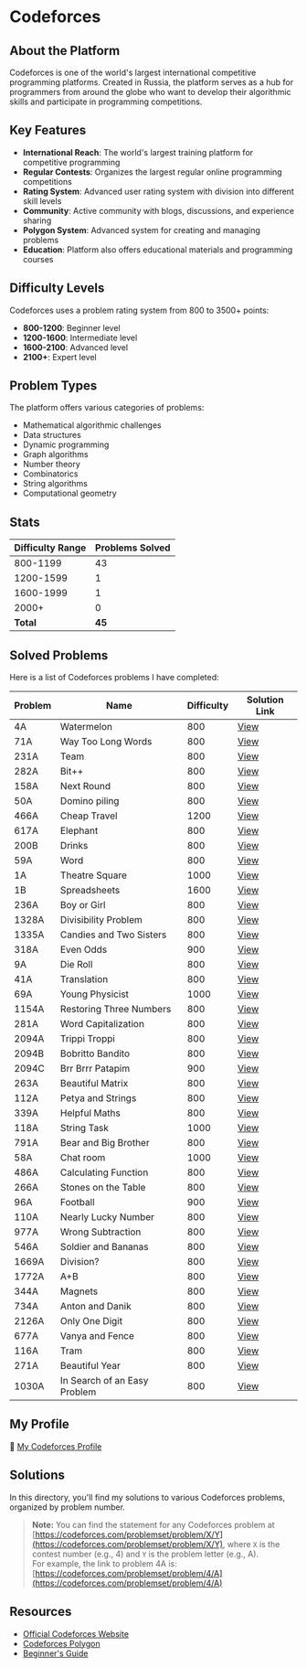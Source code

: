 # Codeforces

## About the Platform

Codeforces is one of the world's largest international competitive programming platforms. Created in Russia, the platform serves as a hub for programmers from around the globe who want to develop their algorithmic skills and participate in programming competitions.

## Key Features

- **International Reach**: The world's largest training platform for competitive programming
- **Regular Contests**: Organizes the largest regular online programming competitions
- **Rating System**: Advanced user rating system with division into different skill levels
- **Community**: Active community with blogs, discussions, and experience sharing
- **Polygon System**: Advanced system for creating and managing problems
- **Education**: Platform also offers educational materials and programming courses


## Difficulty Levels

Codeforces uses a problem rating system from 800 to 3500+ points:

- **800-1200**: Beginner level
- **1200-1600**: Intermediate level
- **1600-2100**: Advanced level
- **2100+**: Expert level


## Problem Types

The platform offers various categories of problems:

- Mathematical algorithmic challenges
- Data structures
- Dynamic programming
- Graph algorithms
- Number theory
- Combinatorics
- String algorithms
- Computational geometry


## Stats

| Difficulty Range | Problems Solved |
| :-- |:----------------|
| 800-1199 | 43              |
| 1200-1599 | 1               |
| 1600-1999 | 1               |
| 2000+ | 0               |
| **Total** | **45**          |

## Solved Problems

Here is a list of Codeforces problems I have completed:

| Problem | Name                   | Difficulty | Solution Link       |
|---------|------------------------|------------|---------------------|
| 4A      | Watermelon             | 800        | [View](./4A.cpp)    |
| 71A     | Way Too Long Words     | 800        | [View](./71A.cpp)   |
| 231A    | Team                   | 800        | [View](./231A.cpp)  |
| 282A    | Bit++                  | 800        | [View](./282A.cpp)  |
| 158A    | Next Round             | 800        | [View](./158A.cpp)  |
| 50A     | Domino piling          | 800        | [View](./50A.cpp)   |
| 466A    | Cheap Travel           | 1200       | [View](./466A.cpp)  |
| 617A    | Elephant               | 800        | [View](./617A.cpp)  |
| 200B    | Drinks                 | 800        | [View](./200B.cpp)  |
| 59A     | Word                   | 800        | [View](./59A.cpp)   |
| 1A      | Theatre Square         | 1000       | [View](./1A.cpp)    |
| 1B      | Spreadsheets           | 1600       | [View](./1B.cpp)    |
| 236A    | Boy or Girl            | 800        | [View](./236A.cpp)  |
| 1328A   | Divisibility Problem   | 800        | [View](./1328A.cpp) |
| 1335A   | Candies and Two Sisters | 800        | [View](./1335A.cpp) |
| 318A    | Even Odds              | 900        | [View](./318A.cpp)  |
| 9A      | Die Roll               | 800        | [View](./9A.cpp)    |
| 41A     | Translation            | 800        | [View](./41A.cpp)   |
| 69A     | Young Physicist        | 1000       | [View](./69A.cpp)   |
| 1154A   | Restoring Three Numbers | 800        | [View](./1154A.cpp) |
| 281A    | Word Capitalization    | 800        | [View](./281A.cpp)  |
| 2094A   | Trippi Troppi          | 800        | [View](./2094A.cpp) |
| 2094B   | Bobritto Bandito       | 800        | [View](./2094B.cpp) |
| 2094C   | Brr Brrr Patapim       | 900        | [View](./2094C.cpp) |
| 263A    | Beautiful Matrix       | 800        | [View](./263A.cpp)  |
| 112A    | Petya and Strings      | 800        | [View](./112A.cpp)  |
| 339A    | Helpful Maths          | 800        | [View](./339A.cpp)  |
| 118A    | String Task          | 1000       | [View](./118A.cpp)  |
| 791A    | Bear and Big Brother          | 800        | [View](./791A.cpp)  |
| 58A     | Chat room          | 1000       | [View](./58A.cpp)   |
| 486A    | Calculating Function          | 800        | [View](./486A.cpp)  |
| 266A    | Stones on the Table          | 800        | [View](./266A.cpp)  |
| 96A     | Football          | 900        | [View](./96A.cpp)   |
| 110A    | Nearly Lucky Number          | 800        | [View](./110A.cpp)  |
| 977A    | Wrong Subtraction          | 800        | [View](./977A.cpp)  |
| 546A    | Soldier and Bananas          | 800        | [View](./546A.cpp)  |
| 1669A   | Division?          | 800        | [View](./1669A.cpp) |
| 1772A   | A+B           | 800        | [View](./1772A.cpp) |
| 344A    | Magnets           | 800        | [View](./344A.cpp)  |
| 734A    | Anton and Danik           | 800        | [View](./734A.cpp)  |
| 2126A   | Only One Digit           | 800        | [View](./2126A.cpp) |
| 677A    | Vanya and Fence           | 800        | [View](./677A.cpp)  |
| 116A    | Tram           | 800        | [View](./116A.cpp)  |
| 271A    | Beautiful Year           | 800        | [View](./271A.cpp)  |
| 1030A   | In Search of an Easy Problem           | 800        | [View](./1030A.cpp) |

## My Profile

🔗 [My Codeforces Profile](https://codeforces.com/profile/alwoodm)

## Solutions

In this directory, you'll find my solutions to various Codeforces problems, organized by problem number.

> **Note:** You can find the statement for any Codeforces problem at [https://codeforces.com/problemset/problem/X/Y](https://codeforces.com/problemset/problem/X/Y), where `X` is the contest number (e.g., 4) and `Y` is the problem letter (e.g., A).  
> For example, the link to problem 4A is: [https://codeforces.com/problemset/problem/4/A](https://codeforces.com/problemset/problem/4/A)

## Resources

- [Official Codeforces Website](https://codeforces.com/)
- [Codeforces Polygon](https://polygon.codeforces.com/)
- [Beginner's Guide](https://codeforces.com/blog/entry/23054)
